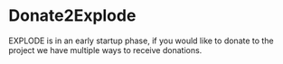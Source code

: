 # Donate2Explode
EXPLODE is in an early startup phase, if you would like to donate to the project we have multiple ways to receive donations.
